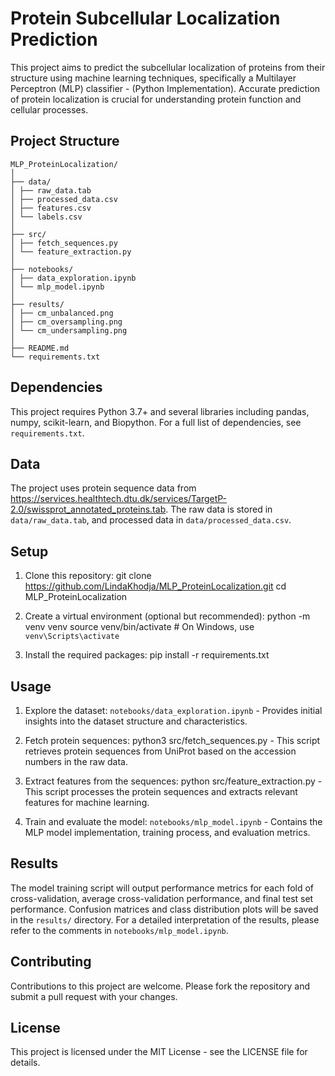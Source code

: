 # Protein Subcellular Localization Prediction

This project aims to predict the subcellular localization of proteins from their structure using machine learning techniques, specifically a Multilayer Perceptron (MLP) classifier - (Python Implementation). Accurate prediction of protein localization is crucial for understanding protein function and cellular processes.

## Project Structure
```
MLP_ProteinLocalization/
│
├── data/
│ ├── raw_data.tab
│ ├── processed_data.csv
│ ├── features.csv
│ └── labels.csv
│
├── src/
│ ├── fetch_sequences.py
│ └── feature_extraction.py
│
├── notebooks/
│ ├── data_exploration.ipynb
│ └── mlp_model.ipynb
│
├── results/
│ ├── cm_unbalanced.png
│ ├── cm_oversampling.png
│ └── cm_undersampling.png
│
├── README.md
└── requirements.txt
```
## Dependencies

This project requires Python 3.7+ and several libraries including pandas, numpy, scikit-learn, and Biopython. For a full list of dependencies, see `requirements.txt`.

## Data

The project uses protein sequence data from https://services.healthtech.dtu.dk/services/TargetP-2.0/swissprot_annotated_proteins.tab. The raw data is stored in `data/raw_data.tab`, and processed data in `data/processed_data.csv`.

## Setup

1. Clone this repository:
git clone https://github.com/LindaKhodja/MLP_ProteinLocalization.git
cd MLP_ProteinLocalization

2. Create a virtual environment (optional but recommended):
python -m venv venv
source venv/bin/activate # On Windows, use `venv\Scripts\activate`

3. Install the required packages:
pip install -r requirements.txt

## Usage

1. Explore the dataset:
   `notebooks/data_exploration.ipynb` - Provides initial insights into the dataset structure and characteristics.

2. Fetch protein sequences:
python3 src/fetch_sequences.py - This script retrieves protein sequences from UniProt based on the accession numbers in the raw data.

4. Extract features from the sequences:
python src/feature_extraction.py - This script processes the protein sequences and extracts relevant features for machine learning.

4. Train and evaluate the model:
`notebooks/mlp_model.ipynb` - Contains the MLP model implementation, training process, and evaluation metrics.

## Results

The model training script will output performance metrics for each fold of cross-validation, average cross-validation performance, and final test set performance. Confusion matrices and class distribution plots will be saved in the `results/` directory. For a detailed interpretation of the results, please refer to the comments in `notebooks/mlp_model.ipynb`.

## Contributing

Contributions to this project are welcome. Please fork the repository and submit a pull request with your changes.

## License

This project is licensed under the MIT License - see the LICENSE file for details.
